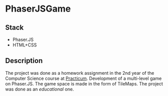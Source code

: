 # PhaserJSGame
## Stack

* Phaser.JS
* HTML+CSS

## Description
The project was done as a homework assignment in the 2nd year of the Computer Science course at [Practicum](https://github.com/orgs/prakticum2k).
Development of a multi-level game on Phaser.JS. The game space is made in the form of TileMaps. The project was done as an *educational* one.